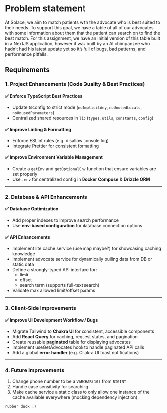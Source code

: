 # Problem statement

At Solace, we aim to match patients with the advocate who is best suited to their needs. To support this goal, we have a table of all of our advocates with some information about them that the patient can search on to find the best match. For this assignment, we have an initial version of this table built in a NextJS application, however it was built by an AI chimpanzee who hadn’t had his latest update yet so it’s full of bugs, bad patterns, and performance pitfalls.

## Requirements

### 1. Project Enhancements (Code Quality & Best Practices)

#### ✅ Enforce TypeScript Best Practices

- Update tsconfig to strict mode (`noImplicitAny`, `noUnusedLocals`, `noUnusedParameters`)
- Centralized shared resources in `lib` (`types`, `utils`, `constants`, `config`)

#### ✅ Improve Linting & Formatting

- Enforce ESLint rules (e.g. disallow console.log)
- Integrate Prettier for consistent formatting

#### ✅ Improve Environment Variable Management

- Create a `getEnv` and `getOptionalEnv` function that ensure variables are set properly
- Use `.env` for centralized config in **Docker Compose** & **Drizzle ORM**

---

### 2. Database & API Enhancements

#### ✅ Database Optimization

- Add proper indexes to improve search performance
- Use **env-based configuration** for database connection options

#### ✅ API Enhancements

- Implement lite cache service (use map maybe?) for showcasing caching knowledge
- Implement advocate service for dynamically pulling data from DB or static data
- Define a strongly-typed API interface for:
  - limit
  - offset
  - search term (supports full-text search)
- Validate max allowed limit/offset params

---

### 3. Client-Side Improvements

#### ✅ Improve UI Development Workflow / Bugs

- Migrate Tailwind to **Chakra UI** for consistent, accessible components
- Add **React Query** for caching, request states, and pagination
- Create reusable **paginated** table for displaying advocates
- Implement useGetAdvocates hook to handle paginated API calls
- Add a global **error handler** (e.g. Chakra UI toast notifications)

---

### 4. Future Improvements

1. Change phone number to be a `VARCHAR(10)` from `BIGINT`
2. Handle case sensitivity for searching
3. Make cache service a static class to only allow one instance of the cache available everywhere (mocking dependency injection)

`rubber duck :)`
